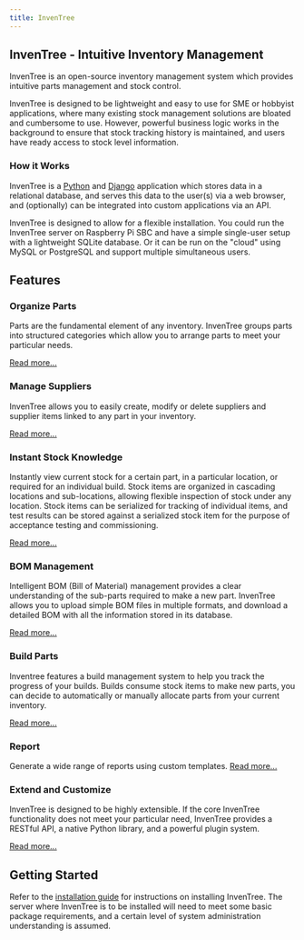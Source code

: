 ```yaml
---
title: InvenTree
---
```


## InvenTree - Intuitive Inventory Management 

InvenTree is an open-source inventory management system which provides intuitive parts management and stock control. 

InvenTree is designed to be lightweight and easy to use for SME or hobbyist applications, where many existing stock management solutions are bloated and cumbersome to use. However, powerful business logic works in the background to ensure that stock tracking history is maintained, and users have ready access to stock level information.

### How it Works

InvenTree is a [Python](https://www.python.org/) and [Django](https://www.djangoproject.com/) application which stores data in a relational database, and serves this data to the user(s) via a web browser, and (optionally) can be integrated into custom applications via an API.

InvenTree is designed to allow for a flexible installation. You could run the InvenTree server on Raspberry Pi SBC and have a simple single-user setup with a lightweight SQLite database. Or it can be run on the "cloud" using MySQL or PostgreSQL and support multiple simultaneous users.

## Features

### Organize Parts

Parts are the fundamental element of any inventory. InvenTree groups parts into structured categories which allow you to arrange parts to meet your particular needs. 

[Read more...](part/part)

### Manage Suppliers

InvenTree allows you to easily create, modify or delete suppliers and supplier items linked to any part in your inventory.

[Read more...](buy/supplier)

### Instant Stock Knowledge

Instantly view current stock for a certain part, in a particular location, or required for an individual build. Stock items are organized in cascading locations and sub-locations, allowing flexible inspection of stock under any location. Stock items can be serialized for tracking of individual items, and test results can be stored against a serialized stock item for the purpose of acceptance testing and commissioning.

[Read more...](stock/stock)

### BOM Management

Intelligent BOM (Bill of Material) management provides a clear understanding of the sub-parts required to make a new part. 
InvenTree allows you to upload simple BOM files in multiple formats, and download a detailed BOM with all the information stored in its database.

[Read more...](build/bom)

### Build Parts

Inventree features a build management system to help you track the progress of your builds.
Builds consume stock items to make new parts, you can decide to automatically or manually allocate parts from your current inventory.

[Read more...](build/build)

### Report

Generate a wide range of reports using custom templates. [Read more...](docs/report/report)

### Extend and Customize

InvenTree is designed to be highly extensible. If the core InvenTree functionality does not meet your particular need, InvenTree provides a RESTful API, a native Python library, and a powerful plugin system.

[Read more...](extend/api)

## Getting Started

Refer to the [installation guide](start/install) for instructions on installing InvenTree. The server where InvenTree is to be installed will need to meet some basic package requirements, and a certain level of system administration understanding is assumed.